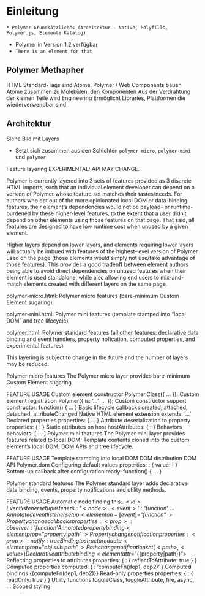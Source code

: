 # Einleitung

    * Polymer Grundsätzliches (Architektur - Native, Polyfills, Polymer.js, Elemente Katalog)

- Polymer in Version 1.2 verfügbar
- `There is an element for that`


## Polymer Methapher

HTML Standard-Tags sind Atome. Polymer / Web Components bauen Atome zusammen zu Molekülen, den Komponenten
Aus der Verdrahtung der kleinen Teile wird Engineering
Ermöglicht Libraries, Plattformen die wiederverwendbar sind


## Architektur

Siehe Bild mit Layers

- Setzt sich zusammen aus den Schichten `polymer-micro`, `polymer-mini` und `polymer`




Feature layering
EXPERIMENTAL: API MAY CHANGE.

Polymer is currently layered into 3 sets of features provided as 3 discrete HTML imports, such that an individual element developer can depend on a version of Polymer whose feature set matches their tastes/needs. For authors who opt out of the more opinionated local DOM or data-binding features, their element’s dependencies would not be payload- or runtime-burdened by these higher-level features, to the extent that a user didn’t depend on other elements using those features on that page. That said, all features are designed to have low runtime cost when unused by a given element.

Higher layers depend on lower layers, and elements requiring lower layers will actually be imbued with features of the highest-level version of Polymer used on the page (those elements would simply not use/take advantage of those features). This provides a good tradeoff between element authors being able to avoid direct dependencies on unused features when their element is used standalone, while also allowing end users to mix-and-match elements created with different layers on the same page.

polymer-micro.html: Polymer micro features (bare-minimum Custom Element sugaring)

polymer-mini.html: Polymer mini features (template stamped into “local DOM” and tree lifecycle)

polymer.html: Polymer standard features (all other features: declarative data binding and event handlers, property nofication, computed properties, and experimental features)

This layering is subject to change in the future and the number of layers may be reduced.

Polymer micro features
The Polymer micro layer provides bare-minimum Custom Element sugaring.

FEATURE USAGE
Custom element constructor  Polymer.Class({ … });
Custom element registration Polymer({ is: ‘…’, … }};
Custom constructor support  constructor: function() { … }
Basic lifecycle callbacks   created, attached, detached, attributeChanged
Native HTML element extension   extends: ‘…’
Declared properties properties: { … }
Attribute deserialization to property   properties: { <property>: <Type> }
Static attributes on host   hostAttributes: { <attribute>: <value> }
Behaviors   behaviors: [ … ]
Polymer mini features
The Polymer mini layer provides features related to local DOM: Template contents cloned into the custom element’s local DOM, DOM APIs and tree lifecycle.

FEATURE USAGE
Template stamping into local DOM    <dom-module><template>…</template></dom-module>
DOM distribution    <content>
DOM API Polymer.dom
Configuring default values  properties: <prop>: { value: <primitive>|<function> }
Bottom-up callback after configuration  ready: function() { … }

Polymer standard features
The Polymer standard layer adds declarative data binding, events, property notifications and utility methods.

FEATURE USAGE
Automatic node finding  this.$.<id>
Event listener setup    listeners: { ‘<node>.<event>’: ‘function’, … }
Annotated event listener setup  <element on-[event]=”function”>
Property change callbacks   properties: <prop>: { observer: ‘function’ }
Annotated property binding  <element prop=”{{property|path}}”>
Property change notification    properties: { <prop>: { notify: true } }
Binding to structured data  <element prop=”{{obj.sub.path}}”>
Path change notification    set(<path>, <value>)
Declarative attribute binding   <element attr$=”{{property|path}}”>
Reflecting properties to attributes properties: { <prop>: { reflectToAttribute: true } }
Computed properties computed: { <property>: ‘computeFn(dep1, dep2)’ }
Computed bindings   <span>{{computeFn(dep1, dep2)}}</span>
Read-only properties    properties: { <prop>: { readOnly: true } }
Utility functions   toggleClass, toggleAttribute, fire, async, …
Scoped styling  <style> in <dom-module>, Shadow-DOM styling rules (:host, …)
General polymer settings    <script> Polymer = { … }; </script>


### Elemente Katalog

- Iron Elements
- Paper Elements
- Google Web Components
- Gold Elements
- Neon Elements
- Platinum Elements
- Molecules
- Carbon: solving Application Level structural problems (routing, layout, lazy loading). framework oriented elements


## Quellen

- https://component.kitchen/blog/posts/an-evaluation-of-polymer-micro-as-a-minimal-web-component-framework
- https://www.polymer-project.org/1.0/docs/devguide/experimental.html
